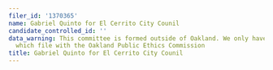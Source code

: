 ```yaml
---
filer_id: '1370365'
name: Gabriel Quinto for El Cerrito City Counil
candidate_controlled_id: ''
data_warning: This committee is formed outside of Oakland. We only have data on committees
  which file with the Oakland Public Ethics Commission
title: Gabriel Quinto for El Cerrito City Counil
---
```

